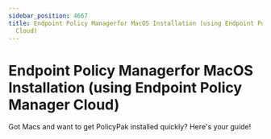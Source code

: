 ```yaml
---
sidebar_position: 4667
title: Endpoint Policy Managerfor MacOS Installation (using Endpoint Policy Manager
  Cloud)
---
```


# Endpoint Policy Managerfor MacOS Installation (using Endpoint Policy Manager Cloud)

Got Macs and want to get PolicyPak installed quickly? Here's your guide!